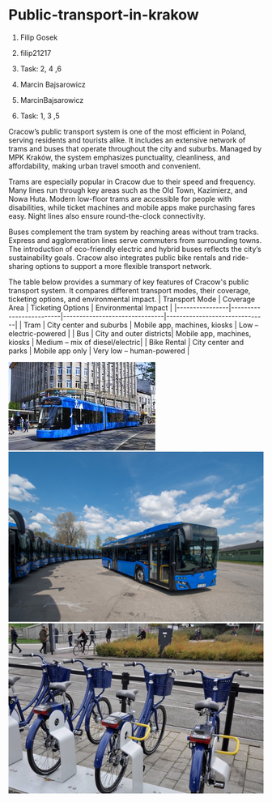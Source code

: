 # Public-transport-in-krakow
1. Filip Gosek
2. filip21217
3. Task: 2, 4 ,6

1. Marcin Bajsarowicz
2. MarcinBajsarowicz
3. Task: 1, 3 ,5

Cracow’s public transport system is one of the most efficient in Poland, serving residents and tourists alike. It includes an extensive network of trams and buses that operate throughout the city and suburbs. Managed by MPK Kraków, the system emphasizes punctuality, cleanliness, and affordability, making urban travel smooth and convenient.

Trams are especially popular in Cracow due to their speed and frequency. Many lines run through key areas such as the Old Town, Kazimierz, and Nowa Huta. Modern low-floor trams are accessible for people with disabilities, while ticket machines and mobile apps make purchasing fares easy. Night lines also ensure round-the-clock connectivity.

Buses complement the tram system by reaching areas without tram tracks. Express and agglomeration lines serve commuters from surrounding towns. The introduction of eco-friendly electric and hybrid buses reflects the city’s sustainability goals. Cracow also integrates public bike rentals and ride-sharing options to support a more flexible transport network.



The table below provides a summary of key features of Cracow's public transport system. It compares different transport modes, their coverage, ticketing options, and environmental impact.
| Transport Mode | Coverage Area           | Ticketing Options             | Environmental Impact          |
|----------------|-------------------------|-------------------------------|-------------------------------|
| Tram           | City center and suburbs | Mobile app, machines, kiosks | Low – electric-powered        |
| Bus            | City and outer districts| Mobile app, machines, kiosks | Medium – mix of diesel/electric|
| Bike Rental    | City center and parks   | Mobile app only              | Very low – human-powered      |

![Trams in Cracow](IMG/trajka.jpg) ![Buses in Cracow](IMG/busik.jpg) ![City bikes in Cracow](IMG/rower.jpg)
